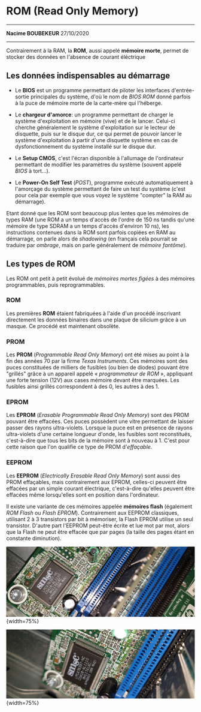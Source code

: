 # **ROM (Read Only Memory)**

***

**Nacime BOUBEKEUR** 27/10/2020

***

Contrairement à la RAM, la **ROM**, aussi appelé **mémoire morte**, permet de stocker des données en l'absence de courant éléctrique

## Les données indispensables au démarrage

- Le **BIOS** est un programme permettant de piloter les interfaces d'entrée-sortie principales du système, d'où le nom de *BIOS ROM* donné parfois à la puce de mémoire morte de la carte-mère qui l'héberge.

- Le **chargeur d'amorce**: un programme permettant de charger le système d'exploitation en mémoire (vive) et de le lancer. Celui-ci cherche généralement le système d'exploitation sur le lecteur de disquette, puis sur le disque dur, ce qui permet de pouvoir lancer le système d'exploitation à partir d'une disquette système en cas de dysfonctionnement du système installé sur le disque dur.

- Le **Setup CMOS**, c'est l'écran disponible à l'allumage de l'ordinateur permettant de modifier les paramètres du système (souvent appelé *BIOS* à tort...).

- Le **Power-On Self Test** (*POST*), programme exécuté automatiquement à l'amorçage du système permettant de faire un test du système (c'est pour cela par exemple que vous voyez le système "compter" la RAM au démarrage).

Etant donné que les ROM sont beaucoup plus lentes que les mémoires de types RAM (une ROM a un temps d'accès de l'ordre de 150 ns tandis qu'une mémoire de type SDRAM a un temps d'accès d'environ 10 ns), les instructions contenues dans la ROM sont parfois copiées en RAM au démarrage, on parle alors de *shadowing* (en français cela pourrait se traduire par *ombrage*, mais on parle généralement de *mémoire fantôme*).

## Les types de ROM

Les ROM ont petit à petit évolué de *mémoires mortes figées* à des mémoires programmables, puis reprogrammables.

### ROM

Les premières **ROM** étaient fabriquées à l'aide d'un procédé inscrivant directement les données binaires dans une plaque de silicium grâce à un masque. Ce procédé est maintenant obsolète.

### PROM

Les **PROM** (*Programmable Read Only Memory*) ont été mises au point à la fin des années 70 par la firme *Texas Instruments*. Ces mémoires sont des puces constituées de milliers de fusibles (ou bien de diodes) pouvant être "grillés" grâce à un appareil appelé « *programmateur de ROM* », appliquant une forte tension (12V) aux cases mémoire devant être marquées. Les fusibles ainsi grillés correspondent à des 0, les autres à des 1.

### EPROM

Les **EPROM** (*Erasable Programmable Read Only Memory*) sont des PROM pouvant être effacées. Ces puces possèdent une vitre permettant de laisser passer des rayons ultra-violets. Lorsque la puce est en présence de rayons ultra-violets d'une certaine longueur d'onde, les fusibles sont reconstitués, c'est-à-dire que tous les bits de la mémoire sont à nouveau à 1. C'est pour cette raison que l'on qualifie ce type de PROM d'*effaçable*.

### EEPROM

Les **EEPROM** (*Electrically Erasable Read Only Memory*) sont aussi des PROM effaçables, mais contrairement aux EPROM, celles-ci peuvent être effacées par un simple courant électrique, c'est-à-dire qu'elles peuvent être effacées même lorsqu'elles sont en position dans l'ordinateur.

Il existe une variante de ces mémoires appelée **mémoires flash** (également *ROM Flash* ou *Flash EPROM*). Contrairement aux EEPROM classiques, utilisant 2 à 3 transistors par bit à mémoriser, la Flash EPROM utilise un seul transistor. D'autre part l'EEPROM peut-être écrite et lue mot par mot, alors que la Flash ne peut être effacée que par pages (la taille des pages étant en constante diminution).

![ROM](img/ROM2.jpg){width=75%}

![ROM](img/ROM3x.jpg){width=75%}
